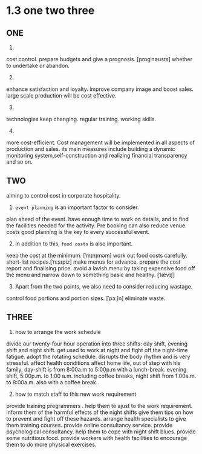 # 1.3 one two three

## ONE 

1. 
cost control.
prepare budgets and give a prognosis. [prɒɡˈnəʊsɪs]
whether to undertake or abandon.

2. 
enhance satisfaction and loyalty.
improve company image and boost sales.
large scale production will be cost effective.

3. 
technologies keep changing.
regular training.
working skills.

4. 
more cost-efficient.
Cost management will be implemented in all aspects of production and sales.
its main measures include  building a dynamic monitoring system,self-construction and realizing financial transparency and so on.




## TWO 

aiming to control cost in corporate hospitality.

1. `event planning` is an important factor to consider.

plan ahead of the event.
have enough time to work on details, and to find the facilities needed for the activity. Pre booking can also reduce venue costs
good planning is the key to every successful event.

2. In addition to this, `food costs` is also important.

keep the cost at the minimum. [ˈmɪnɪməm]
work out food costs carefully.
short-list recipes.[ˈrɛsɪpiz]
make menus for advance.
prepare the cost report and finalising price.
avoid a lavish menu by taking expensive food off the menu and narrow down to something basic and healthy. [ˈlævɪʃ]


3. Apart from the two points, we also need to consider reducing wastage. 

control food portions and portion sizes. [ˈpɔːʃn]
eliminate waste.



## THREE

1. how to arrange the work schedule

divide our twenty-four hour operation into three shifts: day shift, evening shift and night shift.
get used to work at night and fight off the night-time fatigue.
adopt the rotating schedule.
disrupts the body rhythm and is very stressful. affect health conditions
affect home life, out of step with his family.
day-shift is from 8:00a.m to 5:00p.m with a lunch-break. evening shift, 5:00p.m. to 1:00 a.m. including coffee breaks, night shift from 1:00a.m. to 8:00a.m. also with a coffee break.


2. how to match staff to this new work requirement

provide training programmers .
help them to ajust to the work requirement.
inform them of the harmful effects of the night shifts
give them tips on how to prevent and fight off these hazards.
arrange health specialists to give them training courses.
provide online consultancy service.
provide psychological consultancy.
help them to cope with night shift blues.
provide some nutritious food.
provide workers with health facilities to encourage them to do more physical exercises.